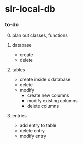 # slr-local-db

### to-do

0. plan out classes, functions

1. database
   - create
   - delete
2. tables
   - create inside x database
   - delete
   - modify
      - create new columns
      - modify existing columns
      - delete columns
3. entries
   - add entry to table
   - delete entry
   - modify entry